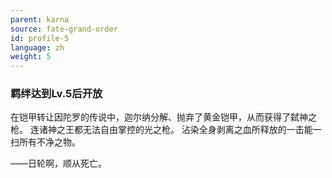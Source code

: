 ```yaml
---
parent: karna
source: fate-grand-order
id: profile-5
language: zh
weight: 5
---
```


### 羁绊达到Lv.5后开放

在铠甲转让因陀罗的传说中，迦尔纳分解、抛弃了黄金铠甲，从而获得了弑神之枪。
连诸神之王都无法自由掌控的光之枪。
沾染全身剥离之血所释放的一击能一扫所有不净之物。

——日轮啊，顺从死亡。
